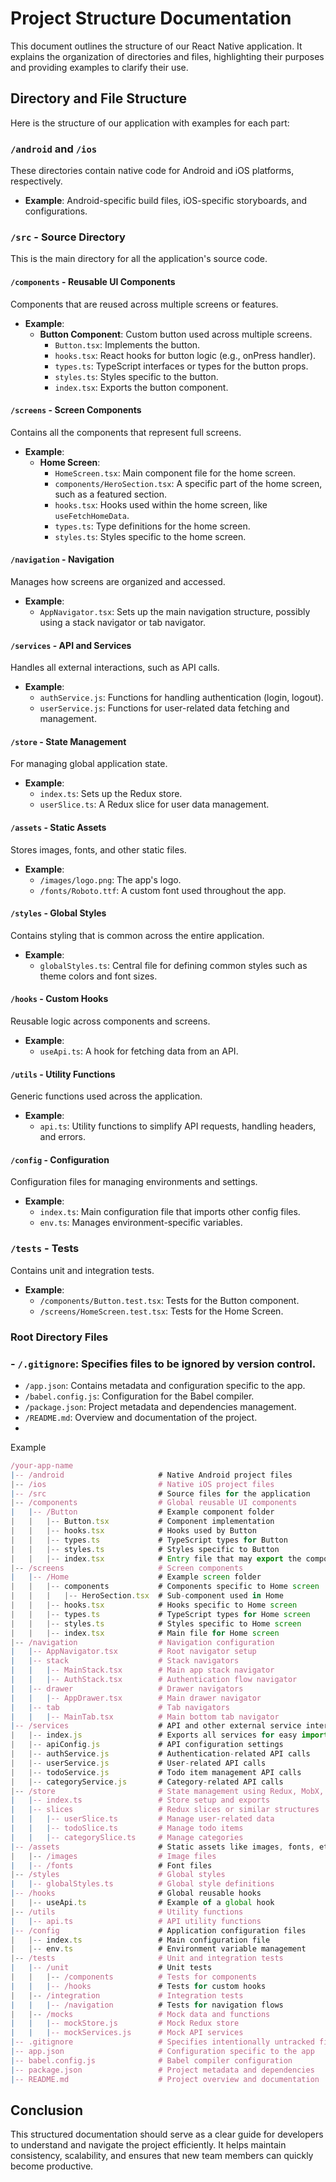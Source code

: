 # Project Structure Documentation

This document outlines the structure of our React Native application. It explains the organization of directories and files, highlighting their purposes and providing examples to clarify their use.

## Directory and File Structure

Here is the structure of our application with examples for each part:

### `/android` and `/ios`

These directories contain native code for Android and iOS platforms, respectively.

- **Example**: Android-specific build files, iOS-specific storyboards, and configurations.

### `/src` - Source Directory

This is the main directory for all the application's source code.

#### `/components` - Reusable UI Components

Components that are reused across multiple screens or features.

- **Example**:
  - **Button Component**: Custom button used across multiple screens.
    - `Button.tsx`: Implements the button.
    - `hooks.tsx`: React hooks for button logic (e.g., onPress handler).
    - `types.ts`: TypeScript interfaces or types for the button props.
    - `styles.ts`: Styles specific to the button.
    - `index.tsx`: Exports the button component.

#### `/screens` - Screen Components

Contains all the components that represent full screens.

- **Example**:
  - **Home Screen**:
    - `HomeScreen.tsx`: Main component file for the home screen.
    - `components/HeroSection.tsx`: A specific part of the home screen, such as a featured section.
    - `hooks.tsx`: Hooks used within the home screen, like `useFetchHomeData`.
    - `types.ts`: Type definitions for the home screen.
    - `styles.ts`: Styles specific to the home screen.

#### `/navigation` - Navigation

Manages how screens are organized and accessed.

- **Example**:
  - `AppNavigator.tsx`: Sets up the main navigation structure, possibly using a stack navigator or tab navigator.

#### `/services` - API and Services

Handles all external interactions, such as API calls.

- **Example**:
  - `authService.js`: Functions for handling authentication (login, logout).
  - `userService.js`: Functions for user-related data fetching and management.

#### `/store` - State Management

For managing global application state.

- **Example**:
  - `index.ts`: Sets up the Redux store.
  - `userSlice.ts`: A Redux slice for user data management.

#### `/assets` - Static Assets

Stores images, fonts, and other static files.

- **Example**:
  - `/images/logo.png`: The app's logo.
  - `/fonts/Roboto.ttf`: A custom font used throughout the app.

#### `/styles` - Global Styles

Contains styling that is common across the entire application.

- **Example**:
  - `globalStyles.ts`: Central file for defining common styles such as theme colors and font sizes.

#### `/hooks` - Custom Hooks

Reusable logic across components and screens.

- **Example**:
  - `useApi.ts`: A hook for fetching data from an API.

#### `/utils` - Utility Functions

Generic functions used across the application.

- **Example**:
  - `api.ts`: Utility functions to simplify API requests, handling headers, and errors.

#### `/config` - Configuration

Configuration files for managing environments and settings.

- **Example**:
  - `index.ts`: Main configuration file that imports other config files.
  - `env.ts`: Manages environment-specific variables.

### `/tests` - Tests

Contains unit and integration tests.

- **Example**:
  - `/components/Button.test.tsx`: Tests for the Button component.
  - `/screens/HomeScreen.test.tsx`: Tests for the Home Screen.

### Root Directory Files

### - `/.gitignore`: Specifies files to be ignored by version control.

- `/app.json`: Contains metadata and configuration specific to the app.
- `/babel.config.js`: Configuration for the Babel compiler.
- `/package.json`: Project metadata and dependencies management.
- `/README.md`: Overview and documentation of the project.
-

Example

```javascript
/your-app-name
|-- /android                     # Native Android project files
|-- /ios                         # Native iOS project files
|-- /src                         # Source files for the application
|-- /components                  # Global reusable UI components
|   |-- /Button                  # Example component folder
|   |   |-- Button.tsx           # Component implementation
|   |   |-- hooks.tsx            # Hooks used by Button
|   |   |-- types.ts             # TypeScript types for Button
|   |   |-- styles.ts            # Styles specific to Button
|   |   |-- index.tsx            # Entry file that may export the component
|-- /screens                     # Screen components
|   |-- /Home                    # Example screen folder
|   |   |-- components           # Components specific to Home screen
|   |   |   |-- HeroSection.tsx  # Sub-component used in Home
|   |   |-- hooks.tsx            # Hooks specific to Home screen
|   |   |-- types.ts             # TypeScript types for Home screen
|   |   |-- styles.ts            # Styles specific to Home screen
|   |   |-- index.tsx            # Main file for Home screen
|-- /navigation                  # Navigation configuration
|   |-- AppNavigator.tsx         # Root navigator setup
|   |-- stack                    # Stack navigators
|   |   |-- MainStack.tsx        # Main app stack navigator
|   |   |-- AuthStack.tsx        # Authentication flow navigator
|   |-- drawer                   # Drawer navigators
|   |   |-- AppDrawer.tsx        # Main drawer navigator
|   |-- tab                      # Tab navigators
|   |   |-- MainTab.tsx          # Main bottom tab navigator
|-- /services                    # API and other external service interactions
|   |-- index.js                 # Exports all services for easy import
|   |-- apiConfig.js             # API configuration settings
|   |-- authService.js           # Authentication-related API calls
|   |-- userService.js           # User-related API calls
|   |-- todoService.js           # Todo item management API calls
|   |-- categoryService.js       # Category-related API calls
|-- /store                       # State management using Redux, MobX, or Context API
|   |-- index.ts                 # Store setup and exports
|   |-- slices                   # Redux slices or similar structures
|   |   |-- userSlice.ts         # Manage user-related data
|   |   |-- todoSlice.ts         # Manage todo items
|   |   |-- categorySlice.ts     # Manage categories
|-- /assets                      # Static assets like images, fonts, etc.
|   |-- /images                  # Image files
|   |-- /fonts                   # Font files
|-- /styles                      # Global styles
|   |-- globalStyles.ts          # Global style definitions
|-- /hooks                       # Global reusable hooks
|   |-- useApi.ts                # Example of a global hook
|-- /utils                       # Utility functions
|   |-- api.ts                   # API utility functions
|-- /config                      # Application configuration files
|   |-- index.ts                 # Main configuration file
|   |-- env.ts                   # Environment variable management
|-- /tests                       # Unit and integration tests
|   |-- /unit                    # Unit tests
|   |   |-- /components          # Tests for components
|   |   |-- /hooks               # Tests for custom hooks
|   |-- /integration             # Integration tests
|   |   |-- /navigation          # Tests for navigation flows
|   |-- /mocks                   # Mock data and functions
|   |   |-- mockStore.js         # Mock Redux store
|   |   |-- mockServices.js      # Mock API services
|-- .gitignore                   # Specifies intentionally untracked files to ignore
|-- app.json                     # Configuration specific to the app
|-- babel.config.js              # Babel compiler configuration
|-- package.json                 # Project metadata and dependencies
|-- README.md                    # Project overview and documentation
```

## Conclusion

This structured documentation should serve as a clear guide for developers to understand and navigate the project efficiently. It helps maintain consistency, scalability, and ensures that new team members can quickly become productive.
